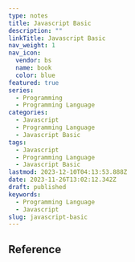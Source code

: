 ```yaml
---
type: notes
title: Javascript Basic
description: ""
linkTitle: Javascript Basic
nav_weight: 1
nav_icon:
  vendor: bs
  name: book
  color: blue
featured: true
series:
  - Programming
  - Programming Language
categories:
  - Javascript
  - Programming Language
  - Javascript Basic
tags:
  - Javascript
  - Programming Language
  - Javascript Basic
lastmod: 2023-12-10T04:13:53.888Z
date: 2023-11-26T13:02:12.342Z
draft: published
keywords:
  - Programming Language
  - Javascript
slug: javascript-basic
---
```


## Reference
